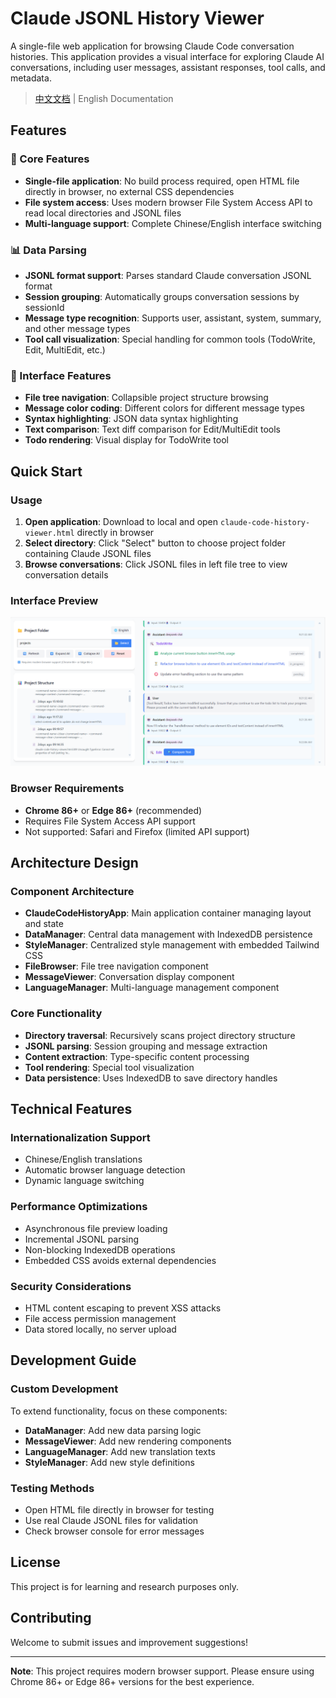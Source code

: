 # Claude JSONL History Viewer

A single-file web application for browsing Claude Code conversation histories. This application provides a visual interface for exploring Claude AI conversations, including user messages, assistant responses, tool calls, and metadata.

> [中文文档](README_CN.md) | English Documentation

## Features

### 🎯 Core Features
- **Single-file application**: No build process required, open HTML file directly in browser, no external CSS dependencies
- **File system access**: Uses modern browser File System Access API to read local directories and JSONL files
- **Multi-language support**: Complete Chinese/English interface switching

### 📊 Data Parsing
- **JSONL format support**: Parses standard Claude conversation JSONL format
- **Session grouping**: Automatically groups conversation sessions by sessionId
- **Message type recognition**: Supports user, assistant, system, summary, and other message types
- **Tool call visualization**: Special handling for common tools (TodoWrite, Edit, MultiEdit, etc.)

### 🎨 Interface Features
- **File tree navigation**: Collapsible project structure browsing
- **Message color coding**: Different colors for different message types
- **Syntax highlighting**: JSON data syntax highlighting
- **Text comparison**: Text diff comparison for Edit/MultiEdit tools
- **Todo rendering**: Visual display for TodoWrite tool

## Quick Start

### Usage
1. **Open application**: Download to local and open `claude-code-history-viewer.html` directly in browser
2. **Select directory**: Click "Select" button to choose project folder containing Claude JSONL files
3. **Browse conversations**: Click JSONL files in left file tree to view conversation details

### Interface Preview

![Application Interface Screenshot](sample.png)

### Browser Requirements
- **Chrome 86+** or **Edge 86+** (recommended)
- Requires File System Access API support
- Not supported: Safari and Firefox (limited API support)

## Architecture Design

### Component Architecture
- **ClaudeCodeHistoryApp**: Main application container managing layout and state
- **DataManager**: Central data management with IndexedDB persistence
- **StyleManager**: Centralized style management with embedded Tailwind CSS
- **FileBrowser**: File tree navigation component
- **MessageViewer**: Conversation display component
- **LanguageManager**: Multi-language management component

### Core Functionality
- **Directory traversal**: Recursively scans project directory structure
- **JSONL parsing**: Session grouping and message extraction
- **Content extraction**: Type-specific content processing
- **Tool rendering**: Special tool visualization
- **Data persistence**: Uses IndexedDB to save directory handles

## Technical Features

### Internationalization Support
- Chinese/English translations
- Automatic browser language detection
- Dynamic language switching

### Performance Optimizations
- Asynchronous file preview loading
- Incremental JSONL parsing
- Non-blocking IndexedDB operations
- Embedded CSS avoids external dependencies

### Security Considerations
- HTML content escaping to prevent XSS attacks
- File access permission management
- Data stored locally, no server upload

## Development Guide

### Custom Development
To extend functionality, focus on these components:
- **DataManager**: Add new data parsing logic
- **MessageViewer**: Add new rendering components
- **LanguageManager**: Add new translation texts
- **StyleManager**: Add new style definitions

### Testing Methods
- Open HTML file directly in browser for testing
- Use real Claude JSONL files for validation
- Check browser console for error messages

## License

This project is for learning and research purposes only.

## Contributing

Welcome to submit issues and improvement suggestions!

---

**Note**: This project requires modern browser support. Please ensure using Chrome 86+ or Edge 86+ versions for the best experience.